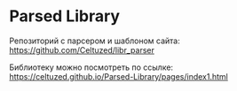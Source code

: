 # Parsed Library

Репозиторий с парсером и шаблоном сайта: https://github.com/Celtuzed/libr_parser

Библиотеку можно посмотреть по ссылке: https://celtuzed.github.io/Parsed-Library/pages/index1.html
